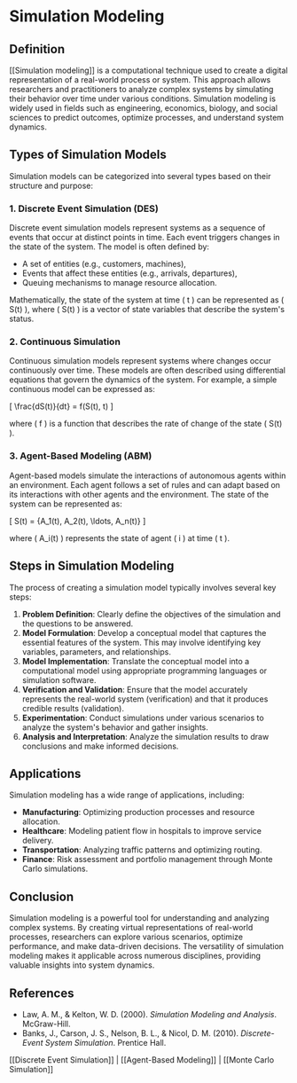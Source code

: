 
# Simulation Modeling

## Definition
[[Simulation modeling]] is a computational technique used to create a digital representation of a real-world process or system. This approach allows researchers and practitioners to analyze complex systems by simulating their behavior over time under various conditions. Simulation modeling is widely used in fields such as engineering, economics, biology, and social sciences to predict outcomes, optimize processes, and understand system dynamics.

## Types of Simulation Models
Simulation models can be categorized into several types based on their structure and purpose:

### 1. Discrete Event Simulation (DES)
Discrete event simulation models represent systems as a sequence of events that occur at distinct points in time. Each event triggers changes in the state of the system. The model is often defined by:
- A set of entities (e.g., customers, machines),
- Events that affect these entities (e.g., arrivals, departures),
- Queuing mechanisms to manage resource allocation.

Mathematically, the state of the system at time \( t \) can be represented as \( S(t) \), where \( S(t) \) is a vector of state variables that describe the system's status.

### 2. Continuous Simulation
Continuous simulation models represent systems where changes occur continuously over time. These models are often described using differential equations that govern the dynamics of the system. For example, a simple continuous model can be expressed as:

\[
\frac{dS(t)}{dt} = f(S(t), t)
\]

where \( f \) is a function that describes the rate of change of the state \( S(t) \).

### 3. Agent-Based Modeling (ABM)
Agent-based models simulate the interactions of autonomous agents within an environment. Each agent follows a set of rules and can adapt based on its interactions with other agents and the environment. The state of the system can be represented as:

\[
S(t) = \{A_1(t), A_2(t), \ldots, A_n(t)\}
\]

where \( A_i(t) \) represents the state of agent \( i \) at time \( t \).

## Steps in Simulation Modeling
The process of creating a simulation model typically involves several key steps:

1. **Problem Definition**: Clearly define the objectives of the simulation and the questions to be answered.
2. **Model Formulation**: Develop a conceptual model that captures the essential features of the system. This may involve identifying key variables, parameters, and relationships.
3. **Model Implementation**: Translate the conceptual model into a computational model using appropriate programming languages or simulation software.
4. **Verification and Validation**: Ensure that the model accurately represents the real-world system (verification) and that it produces credible results (validation).
5. **Experimentation**: Conduct simulations under various scenarios to analyze the system's behavior and gather insights.
6. **Analysis and Interpretation**: Analyze the simulation results to draw conclusions and make informed decisions.

## Applications
Simulation modeling has a wide range of applications, including:

- **Manufacturing**: Optimizing production processes and resource allocation.
- **Healthcare**: Modeling patient flow in hospitals to improve service delivery.
- **Transportation**: Analyzing traffic patterns and optimizing routing.
- **Finance**: Risk assessment and portfolio management through Monte Carlo simulations.

## Conclusion
Simulation modeling is a powerful tool for understanding and analyzing complex systems. By creating virtual representations of real-world processes, researchers can explore various scenarios, optimize performance, and make data-driven decisions. The versatility of simulation modeling makes it applicable across numerous disciplines, providing valuable insights into system dynamics.

## References
- Law, A. M., & Kelton, W. D. (2000). *Simulation Modeling and Analysis*. McGraw-Hill.
- Banks, J., Carson, J. S., Nelson, B. L., & Nicol, D. M. (2010). *Discrete-Event System Simulation*. Prentice Hall.

[[Discrete Event Simulation]] | [[Agent-Based Modeling]] | [[Monte Carlo Simulation]]
